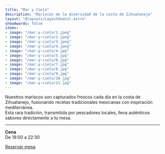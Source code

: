 ```yaml
---
title: "Mar y Cielo"
description: "Mariscos de la diversidad de la costa de Zihuatanejo"
layout: "@layouts/LayoutOneCol.astro"
showAwards: false
items:
- image: "/mar-y-cielo/1.jpeg"
- image: "/mar-y-cielo/2.jpeg"
- image: "/mar-y-cielo/3.jpeg"
- image: "/mar-y-cielo/4.jpeg"
- image: "/mar-y-cielo/4.jpg"
- image: "/mar-y-cielo/5.jpg"
- image: "/mar-y-cielo/6.jpg"
- image: "/mar-y-cielo/7.jpg"
- image: "/mar-y-cielo/8.jpg"
- image: "/mar-y-cielo/9.jpg"
- image: "/mar-y-cielo/10.jpg"
- image: "/mar-y-cielo/11.jpg"
---
```


Nuestros mariscos son capturados frescos cada día en la costa de Zihuatanejo, fusionando recetas tradicionales mexicanas con inspiración mediterránea.  
Esta rara tradición, transmitida por pescadores locales, lleva auténticos sabores directamente a tu mesa.

---

**Cena**  
De 18:00 a 22:30

<div class="mt-8 flex justify-center">
  <a href="https://www.opentable.com.mx/r/mar-y-cielo-zihuatanejo" target="_blank"
     class="bg-black/90 font-semibold uppercase py-3 px-6 text-white hover:bg-black/60">
    Reservar mesa
  </a>
</div>
